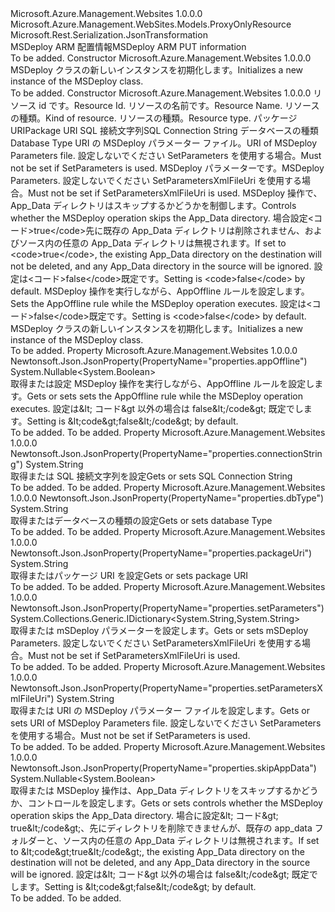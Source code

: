 <Type Name="MSDeploy" FullName="Microsoft.Azure.Management.WebSites.Models.MSDeploy">
  <TypeSignature Language="C#" Value="public class MSDeploy : Microsoft.Azure.Management.WebSites.Models.ProxyOnlyResource" />
  <TypeSignature Language="ILAsm" Value=".class public auto ansi beforefieldinit MSDeploy extends Microsoft.Azure.Management.WebSites.Models.ProxyOnlyResource" />
  <TypeSignature Language="DocId" Value="T:Microsoft.Azure.Management.WebSites.Models.MSDeploy" />
  <TypeSignature Language="VB.NET" Value="Public Class MSDeploy&#xA;Inherits ProxyOnlyResource" />
  <TypeSignature Language="F#" Value="type MSDeploy = class&#xA;    inherit ProxyOnlyResource" />
  <AssemblyInfo>
    <AssemblyName>Microsoft.Azure.Management.Websites</AssemblyName>
    <AssemblyVersion>1.0.0.0</AssemblyVersion>
  </AssemblyInfo>
  <Base>
    <BaseTypeName>Microsoft.Azure.Management.WebSites.Models.ProxyOnlyResource</BaseTypeName>
  </Base>
  <Interfaces />
  <Attributes>
    <Attribute>
      <AttributeName>Microsoft.Rest.Serialization.JsonTransformation</AttributeName>
    </Attribute>
  </Attributes>
  <Docs>
    <summary>
            <span data-ttu-id="592c8-101">MSDeploy ARM 配置情報</span><span class="sxs-lookup"><span data-stu-id="592c8-101">MSDeploy ARM PUT information</span></span>
            </summary>
    <remarks>To be added.</remarks>
  </Docs>
  <Members>
    <Member MemberName=".ctor">
      <MemberSignature Language="C#" Value="public MSDeploy ();" />
      <MemberSignature Language="ILAsm" Value=".method public hidebysig specialname rtspecialname instance void .ctor() cil managed" />
      <MemberSignature Language="DocId" Value="M:Microsoft.Azure.Management.WebSites.Models.MSDeploy.#ctor" />
      <MemberSignature Language="VB.NET" Value="Public Sub New ()" />
      <MemberType>Constructor</MemberType>
      <AssemblyInfo>
        <AssemblyName>Microsoft.Azure.Management.Websites</AssemblyName>
        <AssemblyVersion>1.0.0.0</AssemblyVersion>
      </AssemblyInfo>
      <Parameters />
      <Docs>
        <summary>
            <span data-ttu-id="592c8-102">MSDeploy クラスの新しいインスタンスを初期化します。</span><span class="sxs-lookup"><span data-stu-id="592c8-102">Initializes a new instance of the MSDeploy class.</span></span>
            </summary>
        <remarks>To be added.</remarks>
      </Docs>
    </Member>
    <Member MemberName=".ctor">
      <MemberSignature Language="C#" Value="public MSDeploy (string id = null, string name = null, string kind = null, string type = null, string packageUri = null, string connectionString = null, string dbType = null, string setParametersXmlFileUri = null, System.Collections.Generic.IDictionary&lt;string,string&gt; setParameters = null, Nullable&lt;bool&gt; skipAppData = null, Nullable&lt;bool&gt; appOffline = null);" />
      <MemberSignature Language="ILAsm" Value=".method public hidebysig specialname rtspecialname instance void .ctor(string id, string name, string kind, string type, string packageUri, string connectionString, string dbType, string setParametersXmlFileUri, class System.Collections.Generic.IDictionary`2&lt;string, string&gt; setParameters, valuetype System.Nullable`1&lt;bool&gt; skipAppData, valuetype System.Nullable`1&lt;bool&gt; appOffline) cil managed" />
      <MemberSignature Language="DocId" Value="M:Microsoft.Azure.Management.WebSites.Models.MSDeploy.#ctor(System.String,System.String,System.String,System.String,System.String,System.String,System.String,System.String,System.Collections.Generic.IDictionary{System.String,System.String},System.Nullable{System.Boolean},System.Nullable{System.Boolean})" />
      <MemberSignature Language="VB.NET" Value="Public Sub New (Optional id As String = null, Optional name As String = null, Optional kind As String = null, Optional type As String = null, Optional packageUri As String = null, Optional connectionString As String = null, Optional dbType As String = null, Optional setParametersXmlFileUri As String = null, Optional setParameters As IDictionary(Of String, String) = null, Optional skipAppData As Nullable(Of Boolean) = null, Optional appOffline As Nullable(Of Boolean) = null)" />
      <MemberSignature Language="F#" Value="new Microsoft.Azure.Management.WebSites.Models.MSDeploy : string * string * string * string * string * string * string * string * System.Collections.Generic.IDictionary&lt;string, string&gt; * Nullable&lt;bool&gt; * Nullable&lt;bool&gt; -&gt; Microsoft.Azure.Management.WebSites.Models.MSDeploy" Usage="new Microsoft.Azure.Management.WebSites.Models.MSDeploy (id, name, kind, type, packageUri, connectionString, dbType, setParametersXmlFileUri, setParameters, skipAppData, appOffline)" />
      <MemberType>Constructor</MemberType>
      <AssemblyInfo>
        <AssemblyName>Microsoft.Azure.Management.Websites</AssemblyName>
        <AssemblyVersion>1.0.0.0</AssemblyVersion>
      </AssemblyInfo>
      <Parameters>
        <Parameter Name="id" Type="System.String" />
        <Parameter Name="name" Type="System.String" />
        <Parameter Name="kind" Type="System.String" />
        <Parameter Name="type" Type="System.String" />
        <Parameter Name="packageUri" Type="System.String" />
        <Parameter Name="connectionString" Type="System.String" />
        <Parameter Name="dbType" Type="System.String" />
        <Parameter Name="setParametersXmlFileUri" Type="System.String" />
        <Parameter Name="setParameters" Type="System.Collections.Generic.IDictionary&lt;System.String,System.String&gt;" />
        <Parameter Name="skipAppData" Type="System.Nullable&lt;System.Boolean&gt;" />
        <Parameter Name="appOffline" Type="System.Nullable&lt;System.Boolean&gt;" />
      </Parameters>
      <Docs>
        <param name="id"><span data-ttu-id="592c8-103">リソース id です。</span><span class="sxs-lookup"><span data-stu-id="592c8-103">Resource Id.</span></span></param>
        <param name="name"><span data-ttu-id="592c8-104">リソースの名前です。</span><span class="sxs-lookup"><span data-stu-id="592c8-104">Resource Name.</span></span></param>
        <param name="kind"><span data-ttu-id="592c8-105">リソースの種類。</span><span class="sxs-lookup"><span data-stu-id="592c8-105">Kind of resource.</span></span></param>
        <param name="type"><span data-ttu-id="592c8-106">リソースの種類。</span><span class="sxs-lookup"><span data-stu-id="592c8-106">Resource type.</span></span></param>
        <param name="packageUri"><span data-ttu-id="592c8-107">パッケージ URI</span><span class="sxs-lookup"><span data-stu-id="592c8-107">Package URI</span></span></param>
        <param name="connectionString"><span data-ttu-id="592c8-108">SQL 接続文字列</span><span class="sxs-lookup"><span data-stu-id="592c8-108">SQL Connection String</span></span></param>
        <param name="dbType"><span data-ttu-id="592c8-109">データベースの種類</span><span class="sxs-lookup"><span data-stu-id="592c8-109">Database Type</span></span></param>
        <param name="setParametersXmlFileUri"><span data-ttu-id="592c8-110">URI の MSDeploy パラメーター ファイル。</span><span class="sxs-lookup"><span data-stu-id="592c8-110">URI of MSDeploy Parameters file.</span></span> <span data-ttu-id="592c8-111">設定しないでください SetParameters を使用する場合。</span><span class="sxs-lookup"><span data-stu-id="592c8-111">Must not be set if SetParameters is used.</span></span></param>
        <param name="setParameters"><span data-ttu-id="592c8-112">MSDeploy パラメーターです。</span><span class="sxs-lookup"><span data-stu-id="592c8-112">MSDeploy Parameters.</span></span> <span data-ttu-id="592c8-113">設定しないでください SetParametersXmlFileUri を使用する場合。</span><span class="sxs-lookup"><span data-stu-id="592c8-113">Must not be set if SetParametersXmlFileUri is used.</span></span></param>
        <param name="skipAppData"><span data-ttu-id="592c8-114">MSDeploy 操作で、App_Data ディレクトリはスキップするかどうかを制御します。</span><span class="sxs-lookup"><span data-stu-id="592c8-114">Controls whether the MSDeploy operation skips the App_Data directory.</span></span>
            <span data-ttu-id="592c8-115">場合設定&lt;コード&gt;true&lt;/code&gt;先に既存の App_Data ディレクトリは削除されません、およびソース内の任意の App_Data ディレクトリは無視されます。</span><span class="sxs-lookup"><span data-stu-id="592c8-115">If set to &lt;code&gt;true&lt;/code&gt;, the existing App_Data directory on the destination will not be deleted, and any App_Data directory in the source will be ignored.</span></span>
            <span data-ttu-id="592c8-116">設定は&lt;コード&gt;false&lt;/code&gt;既定です。</span><span class="sxs-lookup"><span data-stu-id="592c8-116">Setting is &lt;code&gt;false&lt;/code&gt; by default.</span></span></param>
        <param name="appOffline"><span data-ttu-id="592c8-117">MSDeploy 操作を実行しながら、AppOffline ルールを設定します。</span><span class="sxs-lookup"><span data-stu-id="592c8-117">Sets the AppOffline rule while the MSDeploy operation executes.</span></span>
            <span data-ttu-id="592c8-118">設定は&lt;コード&gt;false&lt;/code&gt;既定です。</span><span class="sxs-lookup"><span data-stu-id="592c8-118">Setting is &lt;code&gt;false&lt;/code&gt; by default.</span></span></param>
        <summary>
            <span data-ttu-id="592c8-119">MSDeploy クラスの新しいインスタンスを初期化します。</span><span class="sxs-lookup"><span data-stu-id="592c8-119">Initializes a new instance of the MSDeploy class.</span></span>
            </summary>
        <remarks>To be added.</remarks>
      </Docs>
    </Member>
    <Member MemberName="AppOffline">
      <MemberSignature Language="C#" Value="public Nullable&lt;bool&gt; AppOffline { get; set; }" />
      <MemberSignature Language="ILAsm" Value=".property instance valuetype System.Nullable`1&lt;bool&gt; AppOffline" />
      <MemberSignature Language="DocId" Value="P:Microsoft.Azure.Management.WebSites.Models.MSDeploy.AppOffline" />
      <MemberSignature Language="VB.NET" Value="Public Property AppOffline As Nullable(Of Boolean)" />
      <MemberSignature Language="F#" Value="member this.AppOffline : Nullable&lt;bool&gt; with get, set" Usage="Microsoft.Azure.Management.WebSites.Models.MSDeploy.AppOffline" />
      <MemberType>Property</MemberType>
      <AssemblyInfo>
        <AssemblyName>Microsoft.Azure.Management.Websites</AssemblyName>
        <AssemblyVersion>1.0.0.0</AssemblyVersion>
      </AssemblyInfo>
      <Attributes>
        <Attribute>
          <AttributeName>Newtonsoft.Json.JsonProperty(PropertyName="properties.appOffline")</AttributeName>
        </Attribute>
      </Attributes>
      <ReturnValue>
        <ReturnType>System.Nullable&lt;System.Boolean&gt;</ReturnType>
      </ReturnValue>
      <Docs>
        <summary>
            <span data-ttu-id="592c8-120">取得または設定 MSDeploy 操作を実行しながら、AppOffline ルールを設定します。</span><span class="sxs-lookup"><span data-stu-id="592c8-120">Gets or sets sets the AppOffline rule while the MSDeploy operation executes.</span></span>
            <span data-ttu-id="592c8-121">設定は&amp;lt; コード&amp;gt 以外の場合は false&amp;lt;/code&amp;gt; 既定でします。</span><span class="sxs-lookup"><span data-stu-id="592c8-121">Setting is &amp;lt;code&amp;gt;false&amp;lt;/code&amp;gt; by default.</span></span>
            </summary>
        <value>To be added.</value>
        <remarks>To be added.</remarks>
      </Docs>
    </Member>
    <Member MemberName="ConnectionString">
      <MemberSignature Language="C#" Value="public string ConnectionString { get; set; }" />
      <MemberSignature Language="ILAsm" Value=".property instance string ConnectionString" />
      <MemberSignature Language="DocId" Value="P:Microsoft.Azure.Management.WebSites.Models.MSDeploy.ConnectionString" />
      <MemberSignature Language="VB.NET" Value="Public Property ConnectionString As String" />
      <MemberSignature Language="F#" Value="member this.ConnectionString : string with get, set" Usage="Microsoft.Azure.Management.WebSites.Models.MSDeploy.ConnectionString" />
      <MemberType>Property</MemberType>
      <AssemblyInfo>
        <AssemblyName>Microsoft.Azure.Management.Websites</AssemblyName>
        <AssemblyVersion>1.0.0.0</AssemblyVersion>
      </AssemblyInfo>
      <Attributes>
        <Attribute>
          <AttributeName>Newtonsoft.Json.JsonProperty(PropertyName="properties.connectionString")</AttributeName>
        </Attribute>
      </Attributes>
      <ReturnValue>
        <ReturnType>System.String</ReturnType>
      </ReturnValue>
      <Docs>
        <summary>
            <span data-ttu-id="592c8-122">取得または SQL 接続文字列を設定</span><span class="sxs-lookup"><span data-stu-id="592c8-122">Gets or sets SQL Connection String</span></span>
            </summary>
        <value>To be added.</value>
        <remarks>To be added.</remarks>
      </Docs>
    </Member>
    <Member MemberName="DbType">
      <MemberSignature Language="C#" Value="public string DbType { get; set; }" />
      <MemberSignature Language="ILAsm" Value=".property instance string DbType" />
      <MemberSignature Language="DocId" Value="P:Microsoft.Azure.Management.WebSites.Models.MSDeploy.DbType" />
      <MemberSignature Language="VB.NET" Value="Public Property DbType As String" />
      <MemberSignature Language="F#" Value="member this.DbType : string with get, set" Usage="Microsoft.Azure.Management.WebSites.Models.MSDeploy.DbType" />
      <MemberType>Property</MemberType>
      <AssemblyInfo>
        <AssemblyName>Microsoft.Azure.Management.Websites</AssemblyName>
        <AssemblyVersion>1.0.0.0</AssemblyVersion>
      </AssemblyInfo>
      <Attributes>
        <Attribute>
          <AttributeName>Newtonsoft.Json.JsonProperty(PropertyName="properties.dbType")</AttributeName>
        </Attribute>
      </Attributes>
      <ReturnValue>
        <ReturnType>System.String</ReturnType>
      </ReturnValue>
      <Docs>
        <summary>
            <span data-ttu-id="592c8-123">取得またはデータベースの種類の設定</span><span class="sxs-lookup"><span data-stu-id="592c8-123">Gets or sets database Type</span></span>
            </summary>
        <value>To be added.</value>
        <remarks>To be added.</remarks>
      </Docs>
    </Member>
    <Member MemberName="PackageUri">
      <MemberSignature Language="C#" Value="public string PackageUri { get; set; }" />
      <MemberSignature Language="ILAsm" Value=".property instance string PackageUri" />
      <MemberSignature Language="DocId" Value="P:Microsoft.Azure.Management.WebSites.Models.MSDeploy.PackageUri" />
      <MemberSignature Language="VB.NET" Value="Public Property PackageUri As String" />
      <MemberSignature Language="F#" Value="member this.PackageUri : string with get, set" Usage="Microsoft.Azure.Management.WebSites.Models.MSDeploy.PackageUri" />
      <MemberType>Property</MemberType>
      <AssemblyInfo>
        <AssemblyName>Microsoft.Azure.Management.Websites</AssemblyName>
        <AssemblyVersion>1.0.0.0</AssemblyVersion>
      </AssemblyInfo>
      <Attributes>
        <Attribute>
          <AttributeName>Newtonsoft.Json.JsonProperty(PropertyName="properties.packageUri")</AttributeName>
        </Attribute>
      </Attributes>
      <ReturnValue>
        <ReturnType>System.String</ReturnType>
      </ReturnValue>
      <Docs>
        <summary>
            <span data-ttu-id="592c8-124">取得またはパッケージ URI を設定</span><span class="sxs-lookup"><span data-stu-id="592c8-124">Gets or sets package URI</span></span>
            </summary>
        <value>To be added.</value>
        <remarks>To be added.</remarks>
      </Docs>
    </Member>
    <Member MemberName="SetParameters">
      <MemberSignature Language="C#" Value="public System.Collections.Generic.IDictionary&lt;string,string&gt; SetParameters { get; set; }" />
      <MemberSignature Language="ILAsm" Value=".property instance class System.Collections.Generic.IDictionary`2&lt;string, string&gt; SetParameters" />
      <MemberSignature Language="DocId" Value="P:Microsoft.Azure.Management.WebSites.Models.MSDeploy.SetParameters" />
      <MemberSignature Language="VB.NET" Value="Public Property SetParameters As IDictionary(Of String, String)" />
      <MemberSignature Language="F#" Value="member this.SetParameters : System.Collections.Generic.IDictionary&lt;string, string&gt; with get, set" Usage="Microsoft.Azure.Management.WebSites.Models.MSDeploy.SetParameters" />
      <MemberType>Property</MemberType>
      <AssemblyInfo>
        <AssemblyName>Microsoft.Azure.Management.Websites</AssemblyName>
        <AssemblyVersion>1.0.0.0</AssemblyVersion>
      </AssemblyInfo>
      <Attributes>
        <Attribute>
          <AttributeName>Newtonsoft.Json.JsonProperty(PropertyName="properties.setParameters")</AttributeName>
        </Attribute>
      </Attributes>
      <ReturnValue>
        <ReturnType>System.Collections.Generic.IDictionary&lt;System.String,System.String&gt;</ReturnType>
      </ReturnValue>
      <Docs>
        <summary>
            <span data-ttu-id="592c8-125">取得または mSDeploy パラメーターを設定します。</span><span class="sxs-lookup"><span data-stu-id="592c8-125">Gets or sets mSDeploy Parameters.</span></span> <span data-ttu-id="592c8-126">設定しないでください SetParametersXmlFileUri を使用する場合。</span><span class="sxs-lookup"><span data-stu-id="592c8-126">Must not be set if SetParametersXmlFileUri is used.</span></span>
            </summary>
        <value>To be added.</value>
        <remarks>To be added.</remarks>
      </Docs>
    </Member>
    <Member MemberName="SetParametersXmlFileUri">
      <MemberSignature Language="C#" Value="public string SetParametersXmlFileUri { get; set; }" />
      <MemberSignature Language="ILAsm" Value=".property instance string SetParametersXmlFileUri" />
      <MemberSignature Language="DocId" Value="P:Microsoft.Azure.Management.WebSites.Models.MSDeploy.SetParametersXmlFileUri" />
      <MemberSignature Language="VB.NET" Value="Public Property SetParametersXmlFileUri As String" />
      <MemberSignature Language="F#" Value="member this.SetParametersXmlFileUri : string with get, set" Usage="Microsoft.Azure.Management.WebSites.Models.MSDeploy.SetParametersXmlFileUri" />
      <MemberType>Property</MemberType>
      <AssemblyInfo>
        <AssemblyName>Microsoft.Azure.Management.Websites</AssemblyName>
        <AssemblyVersion>1.0.0.0</AssemblyVersion>
      </AssemblyInfo>
      <Attributes>
        <Attribute>
          <AttributeName>Newtonsoft.Json.JsonProperty(PropertyName="properties.setParametersXmlFileUri")</AttributeName>
        </Attribute>
      </Attributes>
      <ReturnValue>
        <ReturnType>System.String</ReturnType>
      </ReturnValue>
      <Docs>
        <summary>
            <span data-ttu-id="592c8-127">取得または URI の MSDeploy パラメーター ファイルを設定します。</span><span class="sxs-lookup"><span data-stu-id="592c8-127">Gets or sets URI of MSDeploy Parameters file.</span></span> <span data-ttu-id="592c8-128">設定しないでください SetParameters を使用する場合。</span><span class="sxs-lookup"><span data-stu-id="592c8-128">Must not be set if SetParameters is used.</span></span>
            </summary>
        <value>To be added.</value>
        <remarks>To be added.</remarks>
      </Docs>
    </Member>
    <Member MemberName="SkipAppData">
      <MemberSignature Language="C#" Value="public Nullable&lt;bool&gt; SkipAppData { get; set; }" />
      <MemberSignature Language="ILAsm" Value=".property instance valuetype System.Nullable`1&lt;bool&gt; SkipAppData" />
      <MemberSignature Language="DocId" Value="P:Microsoft.Azure.Management.WebSites.Models.MSDeploy.SkipAppData" />
      <MemberSignature Language="VB.NET" Value="Public Property SkipAppData As Nullable(Of Boolean)" />
      <MemberSignature Language="F#" Value="member this.SkipAppData : Nullable&lt;bool&gt; with get, set" Usage="Microsoft.Azure.Management.WebSites.Models.MSDeploy.SkipAppData" />
      <MemberType>Property</MemberType>
      <AssemblyInfo>
        <AssemblyName>Microsoft.Azure.Management.Websites</AssemblyName>
        <AssemblyVersion>1.0.0.0</AssemblyVersion>
      </AssemblyInfo>
      <Attributes>
        <Attribute>
          <AttributeName>Newtonsoft.Json.JsonProperty(PropertyName="properties.skipAppData")</AttributeName>
        </Attribute>
      </Attributes>
      <ReturnValue>
        <ReturnType>System.Nullable&lt;System.Boolean&gt;</ReturnType>
      </ReturnValue>
      <Docs>
        <summary>
            <span data-ttu-id="592c8-129">取得または MSDeploy 操作は、App_Data ディレクトリをスキップするかどうか、コントロールを設定します。</span><span class="sxs-lookup"><span data-stu-id="592c8-129">Gets or sets controls whether the MSDeploy operation skips the App_Data directory.</span></span>
            <span data-ttu-id="592c8-130">場合に設定&amp;lt; コード&amp;gt; true&amp;lt;/code&amp;gt;、先にディレクトリを削除できませんが、既存の app_data フォルダーと、ソース内の任意の App_Data ディレクトリは無視されます。</span><span class="sxs-lookup"><span data-stu-id="592c8-130">If set to &amp;lt;code&amp;gt;true&amp;lt;/code&amp;gt;, the existing App_Data directory on the destination will not be deleted, and any App_Data directory in the source will be ignored.</span></span>
            <span data-ttu-id="592c8-131">設定は&amp;lt; コード&amp;gt 以外の場合は false&amp;lt;/code&amp;gt; 既定でします。</span><span class="sxs-lookup"><span data-stu-id="592c8-131">Setting is &amp;lt;code&amp;gt;false&amp;lt;/code&amp;gt; by default.</span></span>
            </summary>
        <value>To be added.</value>
        <remarks>To be added.</remarks>
      </Docs>
    </Member>
  </Members>
</Type>